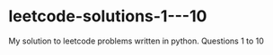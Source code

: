 # leetcode-solutions-1---10
My solution to leetcode problems written in python.  Questions 1 to 10 
